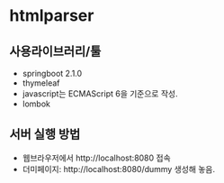 # htmlparser


## 사용라이브러리/툴
- springboot 2.1.0
- thymeleaf
- javascript는 ECMAScript 6을 기준으로 작성.
- lombok

## 서버 실행 방법
- 웹브라우저에서 http://localhost:8080 접속
- 더미페이지: http://localhost:8080/dummy 생성해 놓음.

